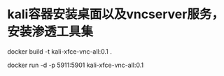 # kali容器安装桌面以及vncserver服务，安装渗透工具集


docker build -t kali-xfce-vnc-all:0.1 .

docker run -d -p 5911:5901 kali-xfce-vnc-all:0.1